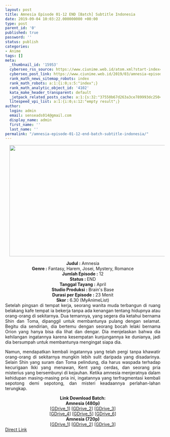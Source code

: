 ```yaml
---
layout: post
title: Amnesia Episode 01-12 END [Batch] Subtitle Indonesia
date: 2019-09-04 10:03:22.000000000 +00:00
type: post
parent_id: '0'
published: true
password: ''
status: publish
categories:
- Anime
tags: []
meta:
  _thumbnail_id: '15953'
  cyberseo_rss_source: https://www.ciunime.web.id/atom.xml?start-index=3451&max-results=150
  cyberseo_post_link: https://www.ciunime.web.id/2019/03/amnesia-episode-01-12-end-batch.html
  rank_math_news_sitemap_robots: index
  rank_math_robots: a:1:{i:0;s:5:"index";}
  rank_math_analytic_object_id: '4102'
  kata_make_header_transparent: default
  _jetpack_related_posts_cache: a:1:{s:32:"37550b67d263a3ce789993dc25046c5f";a:2:{s:7:"expires";i:1647970345;s:7:"payload";a:0:{}}}
  litespeed_vpi_list: a:1:{i:0;s:12:"empty result";}
author:
  login: admin
  email: senseads014@gmail.com
  display_name: admin
  first_name: ''
  last_name: ''
permalink: "/amnesia-episode-01-12-end-batch-subtitle-indonesia/"
---
```

<div class="separator" style="clear: both; text-align: center;"><a href="https://3.bp.blogspot.com/-7yGzUg0qcNY/XJ0Ob-ZF7KI/AAAAAAAAKq8/yQ0LmCg-8GoObO8ziiM_zelyNhQr45LwgCLcBGAs/s1600/Amnesia.jpg" imageanchor="1" style="margin-left: 1em; margin-right: 1em;"><img border="0" data-original-height="720" data-original-width="1280" height="360" src="{{ site.baseurl }}/assets/2019/09/Amnesia.jpg" width="640" /></a></div>
<p>
<div style="text-align: center;"><b>Judul</b><b><b> </b>:</b> Amnesia</div>
<div style="text-align: center;"><b><b>Genre :</b></b> Fantasy, Harem, Josei, Mystery, Romance</div>
<div style="text-align: center;"><b>Jumlah Episode :</b> 12<br /><b>Status :&nbsp;</b>END<br /><b>Tanggal Tayang :</b> April<br /><b>Studio Produksi :</b> Brain's Base<br /><b>Durasi per Episode :</b> 23 Menit</div>
<div style="text-align: center;"><b>Skor :</b> 6.30 (MyAnimeList)</div>
<div style="text-align: center;"></div>
<div style="text-align: justify;">Setelah pingsan di tempat kerja, seorang wanita muda terbangun di ruang belakang kafe tempat ia bekerja tanpa ada kenangan tentang hidupnya atau orang-orang di sekitarnya. Dua temannya, yang segera dia ketahui bernama Shin dan Toma, dipanggil untuk membantunya pulang dengan selamat. Begitu dia sendirian, dia bertemu dengan seorang bocah lelaki bernama Orion yang hanya bisa dia lihat dan dengar. Dia menjelaskan bahwa dia kehilangan ingatannya karena kesempatan kunjungannya ke dunianya, jadi dia bersumpah untuk membantunya mengingat siapa dia.</p>
<p>Namun, mendapatkan kembali ingatannya yang telah pergi tanpa khawatir orang-orang di sekitarnya mungkin lebih sulit daripada yang disadarinya. Selain Shin yang suram dan Toma pelindung, dia harus waspada terhadap kecurigaan Ikki yang menawan, Kent yang cerdas, dan seorang pria misterius yang bersembunyi di kejauhan. Ketika amnesia menjeratnya dalam kehidupan masing-masing pria ini, ingatannya yang terfragmentasi kembali sepotong demi sepotong, dan misteri keadaannya perlahan-lahan terungkap.</p></div>
<div style="text-align: justify;"></div>
<div style="text-align: justify;"></div>
<div style="text-align: center;"><b>Link Download Batch:</b></div>
<div style="text-align: center;"><b>Amnesia (480p)</b></div>
<div style="text-align: center;">[<a href="https://drive.google.com/uc?id=1AMKeyqIszJu4CBIodq7BDKBFld-YwN6_" target="_blank" rel="noopener">GDrive_1</a>] [<a href="https://drive.google.com/uc?export=download&amp;id=1BPzqQ3M8fM-b5cY4M0uo23hSzyjyWmsY" target="_blank" rel="noopener">GDrive_2</a>] [<a href="https://drive.google.com/uc?export=download&amp;id=1tCrV63UTxWtg7CAaWphzyorlZ2fJk2dj" target="_blank" rel="noopener">GDrive_3</a>]<br />[<a href="https://drive.google.com/uc?export=download&amp;id=1iWIcixCq_RgwQox4wHQwtg56SUCvctIs" target="_blank" rel="noopener">GDrive_4</a>] [<a href="https://drive.google.com/uc?export=download&amp;id=1bGJLoUqbqVJW_alIttR0Mq1_Fq7Ccp2W" target="_blank" rel="noopener">GDrive_5</a>] [<a href="https://drive.google.com/uc?export=download&amp;id=1OYfKb037n4MvaUh22KivTVSAKZs6C2U5" target="_blank" rel="noopener">GDrive_6</a>]</div>
<div style="text-align: center;">
<div style="text-align: center;"><b>Amnesia (720p)</b></div>
<div style="text-align: center;">[<a href="https://drive.google.com/uc?export=download&amp;id=11uCXu_QVgJ3ZtdGe7AGFVR-xNFRmu9Mb" target="_blank" rel="noopener">GDrive_1</a>] [<a href="https://drive.google.com/uc?export=download&amp;id=1vIq7BlQrHZa9YQLey4yQmauk8YYhkJ-C" target="_blank" rel="noopener">GDrive_2</a>] [<a href="https://drive.google.com/uc?export=download&amp;id=1nxfKyeO4-bhvgJDQ8kUa108Iyw7Pkadk" target="_blank" rel="noopener">GDrive_3</a>]</div>
</div>
<link rel="stylesheet" href="https://cdnjs.cloudflare.com/ajax/libs/font-awesome/4.7.0/css/font-awesome.min.css" />
<div class="divbtn"> <a href="https://handymansurrender.com/fihup8buzv?key=94550f7ce39444073321dde3b8782f97" class="btn"><i class="fa fa-download"></i> Direct Link</a> </div>

